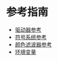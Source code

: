 # 参考指南
* [驱动器参考](./ReferenceGuides/DriverReference.md)
* [符号系统参考](./ReferenceGuides/SymbologyReference.md)
* [颜色滤波器参考](./ReferenceGuides/ColorFilterReference.md)
* [环境变量](./ReferenceGuides/EnvironmentVariables.md)

